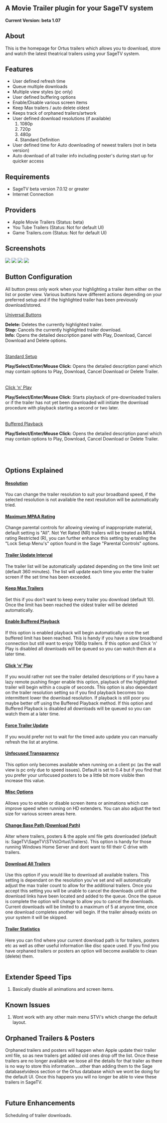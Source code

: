 ## A Movie Trailer plugin for your SageTV system ##
**Current Version: beta 1.07**


## About ##

This is the homepage for Ortus trailers which allows you to download, store and watch the latest theatrical trailers using your SageTV system.

## Features ##

  * User defined refresh time
  * Queue multiple downloads
  * Multiple view styles (pc only)
  * User defined buffering options
  * Enable/Disable various screen items
  * Keep Max trailers / auto delete oldest
  * Keeps track of orphaned trailers/artwork
  * User defined download resolutions (if available)
    1. 1080p
    1. 720p
    1. 480p
    1. Standard Definition
  * User defined time for Auto downloading of newest trailers (not in beta version)
  * Auto download of all trailer info including poster's during start up for quicker access

## Requirements ##
  * SageTV beta version 7.0.12 or greater
  * Internet Connection

## Providers ##
  * Apple Movie Trailers (Status: beta)
  * You Tube Trailers (Status: Not for default UI)
  * Game Trailers.com (Status: Not for default UI)

## Screenshots ##

<a href='http://img267.imageshack.us/img267/2702/ortustrailershome.jpg'><img src='http://img267.imageshack.us/img267/2702/ortustrailershome.th.jpg' border='0' /></a>
<a href='http://img293.imageshack.us/img293/9232/ortustrailerslist.jpg'><img src='http://img293.imageshack.us/img293/9232/ortustrailerslist.th.jpg' border='0' /></a>
<a href='http://img535.imageshack.us/img535/5066/ortustrailerswall.jpg'><img src='http://img535.imageshack.us/img535/5066/ortustrailerswall.th.jpg' border='0' /></a>
<a href='http://img443.imageshack.us/img443/3269/ortustrailersoptions.jpg'><img src='http://img443.imageshack.us/img443/3269/ortustrailersoptions.th.jpg' border='0' /></a>


## Button Configuration ##
All button press only work when your highlighting a trailer item either on the list or poster view. Various buttons have different actions depending on your preferred setup and if the highlighted trailer has been previously download/stored.


<u>Universal Buttons</u>


**Delete:** Deletes the currently highlighted trailer. <br>
<b>Stop:</b> Cancels the currently highlighted trailer download. <br>
<b>Info:</b> Opens the detailed description panel with Play, Download, Cancel Download and Delete options.<br>
<br>
<br>
<u>Standard Setup</u>


<b>Play/Select/Enter/Mouse Click:</b> Opens the detailed description panel which may contain options to Play, Download, Cancel Download or Delete Trailer.<br>
<br>
<br>
<u>Click 'n' Play</u>


<b>Play/Select/Enter/Mouse Click:</b> Starts playback of pre-downloaded trailers or if the trailer has not yet been downloaded will initiate the download procedure with playback starting a second or two later.<br>
<br>
<br>
<u>Buffered Playback</u>


<b>Play/Select/Enter/Mouse Click:</b> Opens the detailed description panel which may contain options to Play, Download, Cancel Download or Delete Trailer.<br>
<br>
<br>
<br>
<h2>Options Explained</h2>

<h4><u>Resolution</u></h4>
You can change the trailer resolution to suit your broadband speed, if the selected resolution is not available the next resolution will be automatically tried.<br>
<h4><u>Maximum MPAA Rating</u></h4>
Change parental controls for allowing viewing of inappropriate material, default setting is "All". Not Yet Rated (NR) trailers will be treated as MPAA rating Restricted (R), you can further enhance this setting by enabling the "Lock Setup Menu's" option found in the Sage "Parental Controls" options.<br>
<h4><u>Trailer Update Interval</u></h4>
The trailer list will be automatically updated depending on the time limit set (default 360 minutes). The list will update each time you enter the trailer screen if the set time has been exceeded.<br>
<h4><u>Keep Max Trailers</u></h4>
Set this if you don't want to keep every trailer you download (default 10). Once the limit has been reached the oldest trailer will be deleted automatically.<br>
<h4><u>Enable Buffered Playback</u></h4>
If this option is enabled playback will begin automatically once the set buffered limit has been reached. This is handy if you have a slow broadband connection but still want to enjoy 1080p trailers. If this option and Click 'n' Play is disabled all downloads will be queued so you can watch them at a later time.<br>
<h4><u>Click 'n' Play</u></h4>
If you would rather not see the trailer detailed descriptions or if you have a lazy remote pushing finger enable this option, playback of the highlighted trailer will begin within a couple of seconds. This option is also dependant on the trailer resolution setting so if you find playback becomes too intermittent lower the download resolution. If playback is still poor you maybe better off using the Buffered Playback method. If this option and Buffered Playback is disabled all downloads will be queued so you can watch them at a later time.<br>
<h4><u>Force Trailer Update</u></h4>
If you would prefer not to wait for the timed auto update you can manually refresh the list at anytime.<br>
<h4><u>Unfocused Transparency</u></h4>
This option only becomes available when running on a client pc (as the wall view is pc only due to speed issues). Default is set to 0.4 but if you find that you prefer your unfocused posters to be a little bit more visible then increase this value.<br>
<h4><u>Misc Options</u></h4>
Allows you to enable or disable screen items or animations which can improve speed when running on HD extenders. You can also adjust the text size for various screen areas here.<br>
<h4><u>Change Base Path (Download Path)</u></h4>
Alter where trailers, posters & the apple xml file gets downloaded (default is: SageTV\SageTV\STVs\Ortus\Trailers). This option is handy for those running Windows Home Server and dont want to fill their C drive with trailers.<br>
<h4><u>Download All Trailers</u></h4>
Use this option if you would like to download all available trailers. This setting is dependant on the resolution you've set and will automatically adjust the max trailer count to allow for the additional trailers. Once you accept this setting you will be unable to cancel the downloads until all the download links have been located and added to the queue. Once the queue is complete the option will change to allow you to cancel the downloads. Current downloads will be limited to a maximum of 5 at anyone time, once one download completes another will begin. If the trailer already exists on your system it will be skipped.<br>
<h4><u>Trailer Statistics</u></h4>
Here you can find where your current download path is for trailers, posters etc as well as other useful information like disc space used. If you find you have orphaned trailers or posters an option will become available to clean (delete) them.<br>
<br>
<h2>Extender Speed Tips</h2>

<ol><li>Basically disable all animations and screen items.</li></ol>

<h2>Known Issues</h2>

<ol><li>Wont work with any other main menu STVi's which change the default layout.</li></ol>

<h2>Orphaned Trailers & Posters</h2>

Orphaned trailers and posters will happen when Apple update their trailer xml file, so as new trailers get added old ones drop off the list. Once these trailers are no longer available we loose all the details for that trailer as there is no way to store this information....other than adding them to the Sage database\videos section or the Ortus database which we wont be doing for the default UI. Once this happens you will no longer be able to view these trailers in SageTV.<br>
<br>
<h2>Future Enhancements</h2>

Scheduling of trailer downloads.
